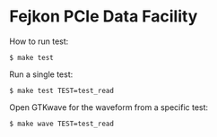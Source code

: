 # Fejkon PCIe Data Facility

How to run test:

```
$ make test
```

Run a single test:
```
$ make test TEST=test_read
```

Open GTKwave for the waveform from a specific test:
```
$ make wave TEST=test_read
```
